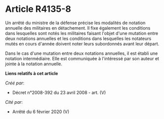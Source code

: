 # Article R4135-8

Un arrêté du ministre de la défense précise les modalités de notation annuelle des militaires en détachement. Il fixe
également les conditions dans lesquelles sont notés les militaires faisant l'objet d'une mutation entre deux notations
annuelles et les conditions dans lesquelles les notateurs mutés en cours d'année doivent noter leurs subordonnés avant leur
départ.

Dans le cas d'une mutation entre deux notations annuelles, il est établi une notation intermédiaire. Elle est communiquée à
l'intéressé par son auteur et jointe à la notation annuelle.

**Liens relatifs à cet article**

_Créé par_:

  - Décret n°2008-392 du 23 avril 2008 - art. (V)

_Cité par_:

  - Arrêté du 6 février 2020 (V)
